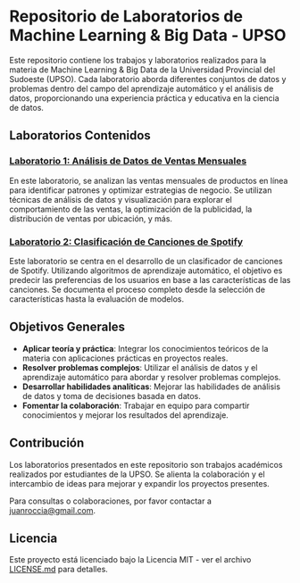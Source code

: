# Repositorio de Laboratorios de Machine Learning & Big Data - UPSO

Este repositorio contiene los trabajos y laboratorios realizados para la materia de Machine Learning & Big Data de la Universidad Provincial del Sudoeste (UPSO). Cada laboratorio aborda diferentes conjuntos de datos y problemas dentro del campo del aprendizaje automático y el análisis de datos, proporcionando una experiencia práctica y educativa en la ciencia de datos.

## Laboratorios Contenidos

### [Laboratorio 1: Análisis de Datos de Ventas Mensuales](./Laboratorio_1/README_Laboratorio_1.md)

En este laboratorio, se analizan las ventas mensuales de productos en línea para identificar patrones y optimizar estrategias de negocio. Se utilizan técnicas de análisis de datos y visualización para explorar el comportamiento de las ventas, la optimización de la publicidad, la distribución de ventas por ubicación, y más.

### [Laboratorio 2: Clasificación de Canciones de Spotify](./Laboratorio_2/README_Laboratorio_2.md)

Este laboratorio se centra en el desarrollo de un clasificador de canciones de Spotify. Utilizando algoritmos de aprendizaje automático, el objetivo es predecir las preferencias de los usuarios en base a las características de las canciones. Se documenta el proceso completo desde la selección de características hasta la evaluación de modelos.

## Objetivos Generales

- **Aplicar teoría y práctica**: Integrar los conocimientos teóricos de la materia con aplicaciones prácticas en proyectos reales.
- **Resolver problemas complejos**: Utilizar el análisis de datos y el aprendizaje automático para abordar y resolver problemas complejos.
- **Desarrollar habilidades analíticas**: Mejorar las habilidades de análisis de datos y toma de decisiones basada en datos.
- **Fomentar la colaboración**: Trabajar en equipo para compartir conocimientos y mejorar los resultados del aprendizaje.

## Contribución

Los laboratorios presentados en este repositorio son trabajos académicos realizados por estudiantes de la UPSO. Se alienta la colaboración y el intercambio de ideas para mejorar y expandir los proyectos presentes.

Para consultas o colaboraciones, por favor contactar a [juanroccia@gmail.com](mailto:juanroccia@gmail.com).

## Licencia

Este proyecto está licenciado bajo la Licencia MIT - ver el archivo [LICENSE.md](LICENSE.md) para detalles.
